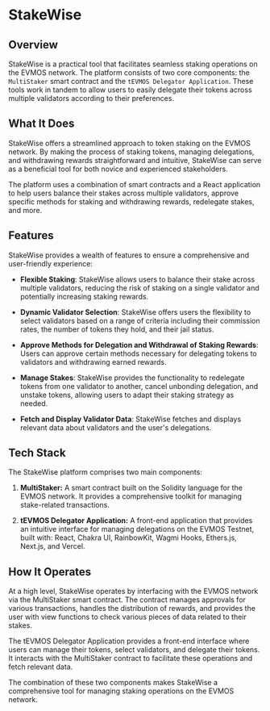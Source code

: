 # StakeWise

## Overview

StakeWise is a practical tool that facilitates seamless staking operations on the EVMOS network. The platform consists of two core components: the `MultiStaker` smart contract and the `tEVMOS Delegator Application`. These tools work in tandem to allow users to easily delegate their tokens across multiple validators according to their preferences.

## What It Does

StakeWise offers a streamlined approach to token staking on the EVMOS network. By making the process of staking tokens, managing delegations, and withdrawing rewards straightforward and intuitive, StakeWise can serve as a beneficial tool for both novice and experienced stakeholders. 

The platform uses a combination of smart contracts and a React application to help users balance their stakes across multiple validators, approve specific methods for staking and withdrawing rewards, redelegate stakes, and more. 

## Features

StakeWise provides a wealth of features to ensure a comprehensive and user-friendly experience:

- **Flexible Staking**: StakeWise allows users to balance their stake across multiple validators, reducing the risk of staking on a single validator and potentially increasing staking rewards.

- **Dynamic Validator Selection**: StakeWise offers users the flexibility to select validators based on a range of criteria including their commission rates, the number of tokens they hold, and their jail status. 

- **Approve Methods for Delegation and Withdrawal of Staking Rewards**: Users can approve certain methods necessary for delegating tokens to validators and withdrawing earned rewards.

- **Manage Stakes**: StakeWise provides the functionality to redelegate tokens from one validator to another, cancel unbonding delegation, and unstake tokens, allowing users to adapt their staking strategy as needed.

- **Fetch and Display Validator Data**: StakeWise fetches and displays relevant data about validators and the user's delegations. 


## Tech Stack

The StakeWise platform comprises two main components: 

1. **MultiStaker:** A smart contract built on the Solidity language for the EVMOS network. It provides a comprehensive toolkit for managing stake-related transactions.

2. **tEVMOS Delegator Application:** A front-end application that provides an intuitive interface for managing delegations on the EVMOS Testnet, built with: React, Chakra UI, RainbowKit, Wagmi Hooks, Ethers.js, Next.js, and Vercel.

## How It Operates

At a high level, StakeWise operates by interfacing with the EVMOS network via the MultiStaker smart contract. The contract manages approvals for various transactions, handles the distribution of rewards, and provides the user with view functions to check various pieces of data related to their stakes.

The tEVMOS Delegator Application provides a front-end interface where users can manage their tokens, select validators, and delegate their tokens. It interacts with the MultiStaker contract to facilitate these operations and fetch relevant data.

The combination of these two components makes StakeWise a comprehensive tool for managing staking operations on the EVMOS network.

